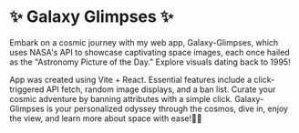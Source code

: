 # ✨ Galaxy Glimpses ✨

Embark on a cosmic journey with my web app, Galaxy-Glimpses, which uses NASA's API to showcase captivating space images, each once hailed as the "Astronomy Picture of the Day." Explore visuals dating back to 1995!

App was created using Vite + React. Essential features include a click-triggered API fetch, random image displays, and a ban list. Curate your cosmic adventure by banning attributes with a simple click. Galaxy-Glimpses is your personalized odyssey through the cosmos, dive in, enjoy the view, and learn more about space with ease!🚀🌌
